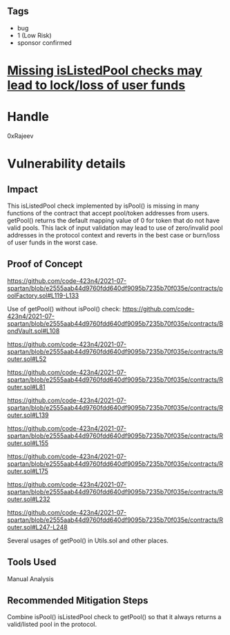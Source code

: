 ## Tags

- bug
- 1 (Low Risk)
- sponsor confirmed

# [Missing isListedPool checks may lead to lock/loss of user funds](https://github.com/code-423n4/2021-07-spartan-findings/issues/130) 

# Handle

0xRajeev


# Vulnerability details

## Impact

This isListedPool check implemented by isPool() is missing in many functions of the contract that accept pool/token addresses from users. getPool() returns the default mapping value of 0 for token that do not have valid pools. This lack of input validation may lead to use of zero/invalid pool addresses in the protocol context and reverts in the best case or burn/loss of user funds in the worst case.

## Proof of Concept

https://github.com/code-423n4/2021-07-spartan/blob/e2555aab44d9760fdd640df9095b7235b70f035e/contracts/poolFactory.sol#L119-L133

Use of getPool() without isPool() check:
https://github.com/code-423n4/2021-07-spartan/blob/e2555aab44d9760fdd640df9095b7235b70f035e/contracts/BondVault.sol#L108

https://github.com/code-423n4/2021-07-spartan/blob/e2555aab44d9760fdd640df9095b7235b70f035e/contracts/Router.sol#L52

https://github.com/code-423n4/2021-07-spartan/blob/e2555aab44d9760fdd640df9095b7235b70f035e/contracts/Router.sol#L81

https://github.com/code-423n4/2021-07-spartan/blob/e2555aab44d9760fdd640df9095b7235b70f035e/contracts/Router.sol#L139

https://github.com/code-423n4/2021-07-spartan/blob/e2555aab44d9760fdd640df9095b7235b70f035e/contracts/Router.sol#L155

https://github.com/code-423n4/2021-07-spartan/blob/e2555aab44d9760fdd640df9095b7235b70f035e/contracts/Router.sol#L175

https://github.com/code-423n4/2021-07-spartan/blob/e2555aab44d9760fdd640df9095b7235b70f035e/contracts/Router.sol#L232

https://github.com/code-423n4/2021-07-spartan/blob/e2555aab44d9760fdd640df9095b7235b70f035e/contracts/Router.sol#L247-L248

Several usages of getPool() in Utils.sol and other places.

## Tools Used

Manual Analysis

## Recommended Mitigation Steps

Combine isPool() isListedPool check to getPool() so that it always returns a valid/listed pool in the protocol.

